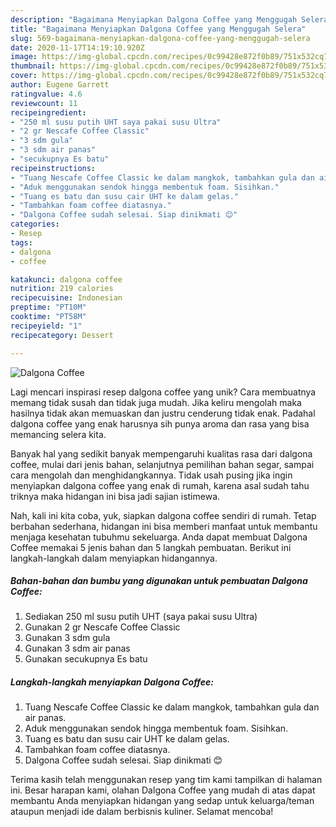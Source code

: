 ```yaml
---
description: "Bagaimana Menyiapkan Dalgona Coffee yang Menggugah Selera"
title: "Bagaimana Menyiapkan Dalgona Coffee yang Menggugah Selera"
slug: 569-bagaimana-menyiapkan-dalgona-coffee-yang-menggugah-selera
date: 2020-11-17T14:19:10.920Z
image: https://img-global.cpcdn.com/recipes/0c99428e872f0b89/751x532cq70/dalgona-coffee-foto-resep-utama.jpg
thumbnail: https://img-global.cpcdn.com/recipes/0c99428e872f0b89/751x532cq70/dalgona-coffee-foto-resep-utama.jpg
cover: https://img-global.cpcdn.com/recipes/0c99428e872f0b89/751x532cq70/dalgona-coffee-foto-resep-utama.jpg
author: Eugene Garrett
ratingvalue: 4.6
reviewcount: 11
recipeingredient:
- "250 ml susu putih UHT saya pakai susu Ultra"
- "2 gr Nescafe Coffee Classic"
- "3 sdm gula"
- "3 sdm air panas"
- "secukupnya Es batu"
recipeinstructions:
- "Tuang Nescafe Coffee Classic ke dalam mangkok, tambahkan gula dan air panas."
- "Aduk menggunakan sendok hingga membentuk foam. Sisihkan."
- "Tuang es batu dan susu cair UHT ke dalam gelas."
- "Tambahkan foam coffee diatasnya."
- "Dalgona Coffee sudah selesai. Siap dinikmati 😊"
categories:
- Resep
tags:
- dalgona
- coffee

katakunci: dalgona coffee 
nutrition: 219 calories
recipecuisine: Indonesian
preptime: "PT10M"
cooktime: "PT58M"
recipeyield: "1"
recipecategory: Dessert

---
```



![Dalgona Coffee](https://img-global.cpcdn.com/recipes/0c99428e872f0b89/751x532cq70/dalgona-coffee-foto-resep-utama.jpg)

Lagi mencari inspirasi resep dalgona coffee yang unik? Cara membuatnya memang tidak susah dan tidak juga mudah. Jika keliru mengolah maka hasilnya tidak akan memuaskan dan justru cenderung tidak enak. Padahal dalgona coffee yang enak harusnya sih punya aroma dan rasa yang bisa memancing selera kita.

Banyak hal yang sedikit banyak mempengaruhi kualitas rasa dari dalgona coffee, mulai dari jenis bahan, selanjutnya pemilihan bahan segar, sampai cara mengolah dan menghidangkannya. Tidak usah pusing jika ingin menyiapkan dalgona coffee yang enak di rumah, karena asal sudah tahu triknya maka hidangan ini bisa jadi sajian istimewa.




Nah, kali ini kita coba, yuk, siapkan dalgona coffee sendiri di rumah. Tetap berbahan sederhana, hidangan ini bisa memberi manfaat untuk membantu menjaga kesehatan tubuhmu sekeluarga. Anda dapat membuat Dalgona Coffee memakai 5 jenis bahan dan 5 langkah pembuatan. Berikut ini langkah-langkah dalam menyiapkan hidangannya.

<!--inarticleads1-->

##### Bahan-bahan dan bumbu yang digunakan untuk pembuatan Dalgona Coffee:

1. Sediakan 250 ml susu putih UHT (saya pakai susu Ultra)
1. Gunakan 2 gr Nescafe Coffee Classic
1. Gunakan 3 sdm gula
1. Gunakan 3 sdm air panas
1. Gunakan secukupnya Es batu




<!--inarticleads2-->

##### Langkah-langkah menyiapkan Dalgona Coffee:

1. Tuang Nescafe Coffee Classic ke dalam mangkok, tambahkan gula dan air panas.
1. Aduk menggunakan sendok hingga membentuk foam. Sisihkan.
1. Tuang es batu dan susu cair UHT ke dalam gelas.
1. Tambahkan foam coffee diatasnya.
1. Dalgona Coffee sudah selesai. Siap dinikmati 😊




Terima kasih telah menggunakan resep yang tim kami tampilkan di halaman ini. Besar harapan kami, olahan Dalgona Coffee yang mudah di atas dapat membantu Anda menyiapkan hidangan yang sedap untuk keluarga/teman ataupun menjadi ide dalam berbisnis kuliner. Selamat mencoba!
